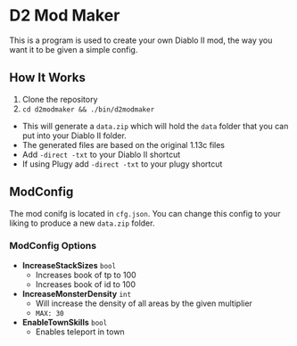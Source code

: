 # D2 Mod Maker

This is a program is used to create your own Diablo II mod, the way you want it to be given a simple config.

## How It Works
1. Clone the repository
2. `cd d2modmaker && ./bin/d2modmaker`

* This will generate a `data.zip` which will hold the `data` folder that you can put into your Diablo II folder.
* The generated files are based on the original 1.13c files
* Add `-direct -txt` to your Diablo II shortcut
* If using Plugy add `-direct -txt` to your plugy shortcut

## ModConfig

The mod conifg is located in `cfg.json`.  You can change this config to your liking to produce a new `data.zip` folder.

### ModConfig Options
* **IncreaseStackSizes** `bool`
    * Increases book of tp to 100
    * Increases book of id to 100
* **IncreaseMonsterDensity** `int`
    * Will increase the density of all areas by the given multiplier
    * `MAX: 30`
* **EnableTownSkills** `bool`
    * Enables teleport in town